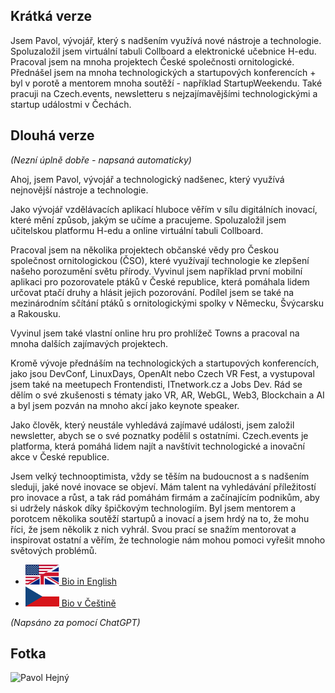 <!-- TODO: !!! Add links  -->
<!-- TODO: !!!4 Subtitile from Short version 3rd person -->

## Krátká verze


Jsem Pavol, vývojář, který s nadšením využívá nové nástroje a technologie. Spoluzaložil jsem virtuální tabuli Collboard  a elektronické učebnice H-edu. Pracoval jsem na mnoha projektech České společnosti ornitologické. Přednášel jsem na mnoha technologických a startupových konferencích + byl v porotě a mentorem mnoha soutěží - například StartupWeekendu. Také pracuji na Czech.events, newsletteru s nejzajímavějšími technologickými a startup událostmi v Čechách.


## Dlouhá verze

*(Nezní úplně dobře - napsaná automaticky)*

Ahoj, jsem Pavol, vývojář a technologický nadšenec, který využívá nejnovější nástroje a technologie.

Jako vývojář vzdělávacích aplikací hluboce věřím v sílu digitálních inovací, které mění způsob, jakým se učíme a pracujeme. Spoluzaložil jsem učitelskou platformu H-edu a online virtuální tabuli Collboard.

Pracoval jsem na několika projektech občanské vědy pro Českou společnost ornitologickou (ČSO), které využívají technologie ke zlepšení našeho porozumění světu přírody. Vyvinul jsem například první mobilní aplikaci pro pozorovatele ptáků v České republice, která pomáhala lidem určovat ptačí druhy a hlásit jejich pozorování. Podílel jsem se také na mezinárodním sčítání ptáků s ornitologickými spolky v Německu, Švýcarsku a Rakousku.

Vyvinul jsem také vlastní online hru pro prohlížeč Towns a pracoval na mnoha dalších zajímavých projektech.

Kromě vývoje přednáším na technologických a startupových konferencích, jako jsou DevConf, LinuxDays, OpenAlt nebo Czech VR Fest, a vystupoval jsem také na meetupech Frontendisti, ITnetwork.cz a Jobs Dev. Rád se dělím o své zkušenosti s tématy jako VR, AR, WebGL, Web3, Blockchain a AI a byl jsem pozván na mnoho akcí jako keynote speaker.

Jako člověk, který neustále vyhledává zajímavé události, jsem založil newsletter, abych se o své poznatky podělil s ostatními. Czech.events je platforma, která pomáhá lidem najít a navštívit technologické a inovační akce v České republice.

Jsem velký technooptimista, vždy se těším na budoucnost a s nadšením sleduji, jaké nové inovace se objeví. Mám talent na vyhledávání příležitostí pro inovace a růst, a tak rád pomáhám firmám a začínajícím podnikům, aby si udržely náskok díky špičkovým technologiím. Byl jsem mentorem a porotcem několika soutěží startupů a inovací a jsem hrdý na to, že mohu říci, že jsem několik z nich vyhrál. Svou prací se snažím mentorovat a inspirovat ostatní a věřím, že technologie nám mohou pomoci vyřešit mnoho světových problémů.

-  [![English](../assets/languages/us-uk.svg) Bio in English](./about.md)
-  [![Čeština](../assets/languages/cs.svg) Bio v Češtině](./about.cs.md)

*(Napsáno za pomocí ChatGPT)*

## Fotka

![Pavol Hejný](https://www.gravatar.com/avatar/10bceb8965947164502b4e7b3314733d?s=512)
